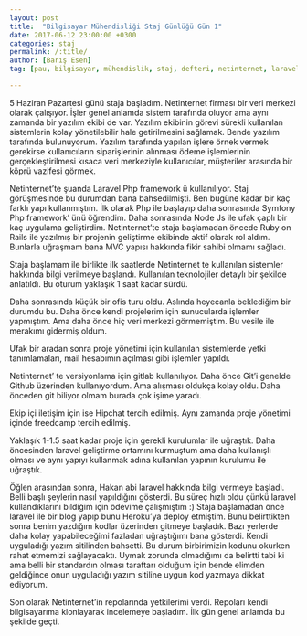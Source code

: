 ```yaml
---
layout: post
title:  "Bilgisayar Mühendisliği Staj Günlüğü Gün 1"
date: 2017-06-12 23:00:00 +0300
categories: staj
permalink: /:title/
author: [Barış Esen]
tag: [pau, bilgisayar, mühendislik, staj, defteri, netinternet, laravel, pamukkale]

---
```

5 Haziran Pazartesi günü staja başladım.
Netinternet firması bir veri merkezi olarak çalışıyor. İşler genel anlamda sistem tarafında oluyor ama aynı zamanda bir yazılım ekibi de var. Yazılım ekibinin görevi sürekli kullanılan sistemlerin kolay yönetilebilir hale getirilmesini sağlamak. Bende yazılım tarafında bulunuyorum. Yazılım tarafında yapılan işlere örnek vermek gerekirse kullanıcıların siparişlerinin alınması ödeme işlemlerinin gerçekleştirilmesi kısaca veri merkeziyle kullanıcılar, müşteriler arasında bir köprü vazifesi görmek.

Netinternet’te şuanda Laravel Php framework ü kullanılıyor. Staj görüşmesinde bu durumdan bana bahsedilmişti. Ben bugüne kadar bir kaç farklı yapı kullanmıştım. İlk olarak Php ile başlayıp daha sonrasında Symfony Php framework’ ünü öğrendim. Daha sonrasında Node Js ile ufak çaplı bir kaç uygulama geliştirdim. Netinternet’te staja başlamadan öncede Ruby on Rails ile yazılmış bir projenin geliştirme ekibinde aktif olarak rol aldım. Bunlarla uğraşmam bana MVC yapısı hakkında fikir sahibi olmamı sağladı.

Staja başlamam ile birlikte ilk saatlerde Netinternet te kullanılan sistemler hakkında bilgi verilmeye başlandı. Kullanılan teknolojiler detaylı bir şekilde anlatıldı. Bu oturum yaklaşık 1 saat kadar sürdü.

Daha sonrasında küçük bir ofis turu oldu. Aslında heyecanla beklediğim bir durumdu bu. Daha önce kendi projelerim için sunucularda işlemler yapmıştım. Ama daha önce hiç veri merkezi görmemiştim. Bu vesile ile merakımı gidermiş oldum.

Ufak bir aradan sonra proje yönetimi için kullanılan sistemlerde yetki tanımlamaları, mail hesabımın açılması gibi işlemler yapıldı.

Netinternet’ te versiyonlama için gitlab kullanılıyor. Daha önce Git’i genelde Github üzerinden kullanıyordum. Ama alışması oldukça kolay oldu. Daha önceden git biliyor olmam burada çok işime yaradı.

Ekip içi iletişim için ise Hipchat tercih edilmiş. Aynı zamanda proje yönetimi içinde freedcamp tercih edilmiş.

Yaklaşık 1-1.5 saat kadar proje için gerekli kurulumlar ile uğraştık. Daha öncesinden laravel geliştirme ortamını kurmuştum ama daha kullanışlı olması ve aynı yapıyı kullanmak adına kullanılan yapının kurulumu ile uğraştık.

Öğlen arasından sonra, Hakan abi laravel hakkında bilgi vermeye başladı. Belli başlı şeylerin nasıl yapıldığını gösterdi. Bu süreç hızlı oldu çünkü laravel kullandıklarını bildiğim için ödevime çalışmıştım :) Staja başlamadan önce laravel ile bir blog yapıp bunu Heroku’ya deploy etmiştim. Bunu belirttikten sonra benim yazdığım kodlar üzerinden gitmeye başladık. Bazı yerlerde daha kolay yapabileceğimi fazladan uğraştığımı bana gösterdi. Kendi uyguladığı yazım sitilinden bahsetti. Bu durum birbirimizin kodunu okurken rahat etmemizi sağlayacaktı. Uymak zorunda olmadığımı da belirtti tabi ki ama belli bir standardın olması taraftarı olduğum için bende elimden geldiğince onun uyguladığı yazım sitiline uygun kod yazmaya dikkat ediyorum.

Son olarak Netinternet’in repolarında yetkilerimi verdi. Repoları kendi bilgisayarıma klonlayarak incelemeye başladım. İlk gün genel anlamda bu şekilde geçti.
